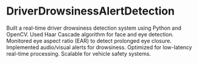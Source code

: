 # DriverDrowsinessAlertDetection
Built a real-time driver drowsiness detection system using Python and OpenCV. Used Haar Cascade algorithm for face and eye detection. Monitored eye aspect ratio (EAR) to detect prolonged eye closure. Implemented audio/visual alerts for drowsiness. Optimized for low-latency real-time processing. Scalable for vehicle safety systems.
